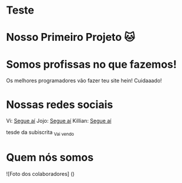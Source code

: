 
# Teste
Nosso Primeiro Projeto 🐱
=======
# Somos profissas no que fazemos!


Os melhores programadores vão fazer teu site hein! Cuidaaado!

# Nossas redes sociais
Vi: [Segue aí](https://www.instagram.com/vi.thesix?igsh=azJ1c3A0Nmt2aThj)
Jojo: [Segue aí](https://www.instagram.com/j_nnacarle?igsh=N2M5NTV0d2JjN3ds)
Killian: [Segue aí](https://www.instagram.com/killian.kekw?igsh=MTd1eWNobGNpZnA0ZA==)


tesde da subiscrita <sub> Vai vendo</sub>

# Quem nós somos
![Foto dos colaboradores] ()
